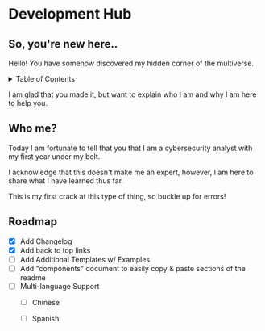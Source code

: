 # Development Hub
## So, you're new here..
Hello! You have somehow discovered my hidden corner of the multiverse. 


<!-- TABLE OF CONTENTS -->
<details>
  <summary>Table of Contents</summary>
  <ol>
    <li>
      <a href="#who-me">Who Me?</a>
      <ul>
        <li><a href="#built-with">Built With</a></li>
      </ul>
    </li>
    <li>
      <a href="#roadmap">Road Map</a>
      <ul>
        <li><a href="#prerequisites">Prerequisites</a></li>
        <li><a href="#installation">Installation</a></li>
      </ul>
    </li>
    <li><a href="#usage">Usage</a></li>
    <li><a href="#contributing">Contributing</a></li>
    <li><a href="#license">License</a></li>
    <li><a href="#contact">Contact</a></li>
    <li><a href="#acknowledgments">Acknowledgments</a></li>
  </ol>
</details>



I am glad that you made it, but want to explain who I am and why I am here to help you. 

## Who me? 

Today I am fortunate to tell that you that I am a cybersecurity analyst with my first year under my belt. 

I acknowledge that this doesn't make me an expert, however, I am here to share what I have learned thus far. 

This is my first crack at this type of thing, so buckle up for errors!



<!-- ROADMAP -->
## Roadmap

- [x] Add Changelog
- [x] Add back to top links
- [ ] Add Additional Templates w/ Examples
- [ ] Add "components" document to easily copy & paste sections of the readme
- [ ] Multi-language Support
    - [ ] Chinese
    - [ ] Spanish

